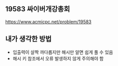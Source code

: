 ## 19583 싸이버개강총회

<https://www.acmicpc.net/problem/19583>

## 내가 생각한 방법

<!-- ![이미지](./img.png) -->

- 입출력이 살짝 까다롭지만 해시만 알면 쉽게 풀 수 있음
- 해시 키 참조에서 오류 발생하지 않게 주의해야 함
